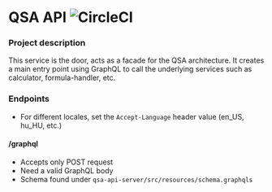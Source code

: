 # QSA API ![CircleCI](https://img.shields.io/circleci/build/github/Queueing-Systems-Assistance/qsa-api/master)

### Project description

This service is the door, acts as a facade for the QSA architecture.
It creates a main entry point using GraphQL to call the underlying services such as calculator, formula-handler, etc. 

### Endpoints

- For different locales, set the `Accept-Language` header value (en_US, hu_HU, etc.)

#### /graphql

- Accepts only POST request
- Need a valid GraphQL body
- Schema found under `qsa-api-server/src/resources/schema.graphqls`
